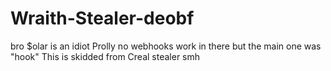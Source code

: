 # Wraith-Stealer-deobf
bro $olar is an idiot
Prolly no webhooks work in there but the main one was "hook"
This is skidded from Creal stealer smh
